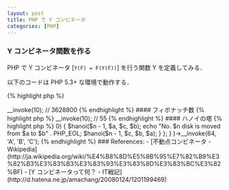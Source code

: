 ```yaml
---
layout: post
title: PHP で Y コンビネータ
categories: [PHP]
---
```



### Y コンビネータ関数を作る

PHP で Y コンビネータ [`Y(F) = F(Y(F))`] を行う関数 Y を定義してみる．

以下のコードは PHP 5.3+ な環境で動作する．

{% highlight php %}
<?php
function Y($F) {
    return $F(
        function() use($F) {
            return call_user_func_array(Y($F), func_get_args());
        }
    );
}
{% endhighlight %}


### Y コンビネータを使用して無名な再帰関数を作る

#### 階乗

{% highlight php %}
<?php
echo Y(
    function($fact) {
        return function($x) use ($fact) {
            return $x == 1 ? 1 : $x * $fact($x - 1);
        };
    })->__invoke(10); // 3628800
{% endhighlight %}

#### フィボナッチ数

{% highlight php %}
<?php
echo Y(
    function($fib) {
        return function($n) use ($fib) {
            return $n <= 2 ? 1 : $fib($n - 1) + $fib($n - 2);
        };
    })->__invoke(10); // 55
{% endhighlight %}

#### ハノイの塔

{% highlight php %}
<?php
Y(
    function($hanoi) {
        return function($n, $a, $b, $c) use ($hanoi) {
            if ($n > 0) {
                $hanoi($n - 1, $a, $c, $b);
                echo "No. $n disk is moved from $a to $b" . PHP_EOL;
                $hanoi($n - 1, $c, $b, $a);
            }
        };
    }
)->__invoke(64, 'A', 'B', 'C');
{% endhighlight %}


### References:

- [不動点コンビネータ - Wikipedia](http://ja.wikipedia.org/wiki/%E4%B8%8D%E5%8B%95%E7%82%B9%E3%82%B3%E3%83%B3%E3%83%93%E3%83%8D%E3%83%BC%E3%82%BF)
- [Y コンビネータって何？ - IT戦記](http://d.hatena.ne.jp/amachang/20080124/1201199469)
